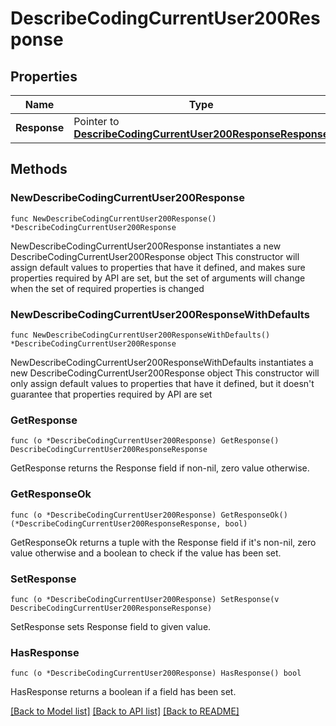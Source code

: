 # DescribeCodingCurrentUser200Response

## Properties

Name | Type | Description | Notes
------------ | ------------- | ------------- | -------------
**Response** | Pointer to [**DescribeCodingCurrentUser200ResponseResponse**](DescribeCodingCurrentUser200ResponseResponse.md) |  | [optional] 

## Methods

### NewDescribeCodingCurrentUser200Response

`func NewDescribeCodingCurrentUser200Response() *DescribeCodingCurrentUser200Response`

NewDescribeCodingCurrentUser200Response instantiates a new DescribeCodingCurrentUser200Response object
This constructor will assign default values to properties that have it defined,
and makes sure properties required by API are set, but the set of arguments
will change when the set of required properties is changed

### NewDescribeCodingCurrentUser200ResponseWithDefaults

`func NewDescribeCodingCurrentUser200ResponseWithDefaults() *DescribeCodingCurrentUser200Response`

NewDescribeCodingCurrentUser200ResponseWithDefaults instantiates a new DescribeCodingCurrentUser200Response object
This constructor will only assign default values to properties that have it defined,
but it doesn't guarantee that properties required by API are set

### GetResponse

`func (o *DescribeCodingCurrentUser200Response) GetResponse() DescribeCodingCurrentUser200ResponseResponse`

GetResponse returns the Response field if non-nil, zero value otherwise.

### GetResponseOk

`func (o *DescribeCodingCurrentUser200Response) GetResponseOk() (*DescribeCodingCurrentUser200ResponseResponse, bool)`

GetResponseOk returns a tuple with the Response field if it's non-nil, zero value otherwise
and a boolean to check if the value has been set.

### SetResponse

`func (o *DescribeCodingCurrentUser200Response) SetResponse(v DescribeCodingCurrentUser200ResponseResponse)`

SetResponse sets Response field to given value.

### HasResponse

`func (o *DescribeCodingCurrentUser200Response) HasResponse() bool`

HasResponse returns a boolean if a field has been set.


[[Back to Model list]](../README.md#documentation-for-models) [[Back to API list]](../README.md#documentation-for-api-endpoints) [[Back to README]](../README.md)



